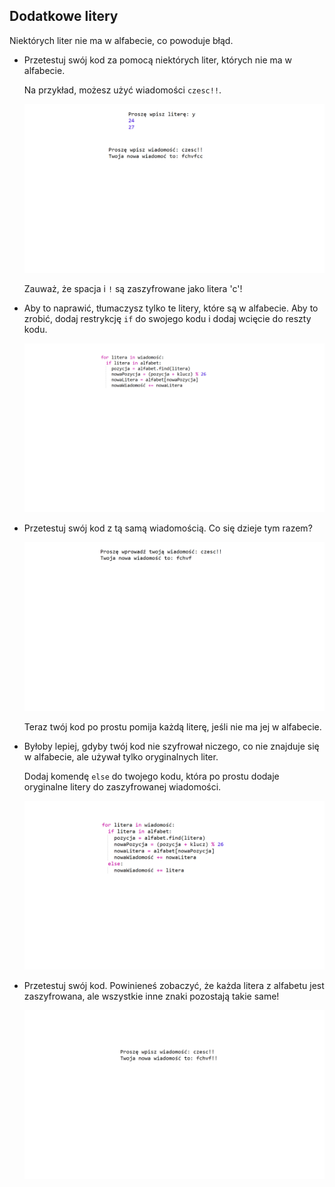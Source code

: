## Dodatkowe litery

Niektórych liter nie ma w alfabecie, co powoduje błąd.

+ Przetestuj swój kod za pomocą niektórych liter, których nie ma w alfabecie.
    
    Na przykład, możesz użyć wiadomości `czesc!!`.
    
    ![zrzut ekranu](images/messages-extra-characters.png)
    
    Zauważ, że spacja i `!` są zaszyfrowane jako litera 'c'!

+ Aby to naprawić, tłumaczysz tylko te litery, które są w alfabecie. Aby to zrobić, dodaj restrykcję `if` do swojego kodu i dodaj wcięcie do reszty kodu.
    
    ![zrzut ekranu](images/messages-if.png)

+ Przetestuj swój kod z tą samą wiadomością. Co się dzieje tym razem?
    
    ![zrzut ekranu](images/messages-if-test.png)
    
    Teraz twój kod po prostu pomija każdą literę, jeśli nie ma jej w alfabecie.

+ Byłoby lepiej, gdyby twój kod nie szyfrował niczego, co nie znajduje się w alfabecie, ale używał tylko oryginalnych liter.
    
    Dodaj komendę `else` do twojego kodu, która po prostu dodaje oryginalne litery do zaszyfrowanej wiadomości.
    
    ![zrzut ekranu](images/messages-else.png)

+ Przetestuj swój kod. Powinieneś zobaczyć, że każda litera z alfabetu jest zaszyfrowana, ale wszystkie inne znaki pozostają takie same!
    
    ![zrzut ekranu](images/messages-else-test.png)